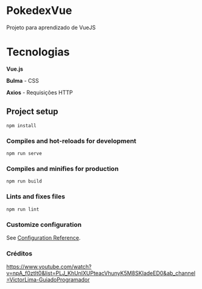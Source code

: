 # PokedexVue

Projeto para aprendizado de VueJS

# Tecnologias

**Vue.js**

**Bulma** - CSS

**Axios** - Requisições HTTP

## Project setup  
```  
npm install  
```  
  
### Compiles and hot-reloads for development  
```  
npm run serve  
```  
  
### Compiles and minifies for production  
```  
npm run build  
```  
  
### Lints and fixes files  
```  
npm run lint  
```  
  
### Customize configuration  
See [Configuration Reference](https://cli.vuejs.org/config/).

### Créditos 
https://www.youtube.com/watch?v=npA_f0ztIt0&list=PLJ_KhUnlXUPteacVhunyK5M8SKIadeED0&ab_channel=VictorLima-GuiadoProgramador
